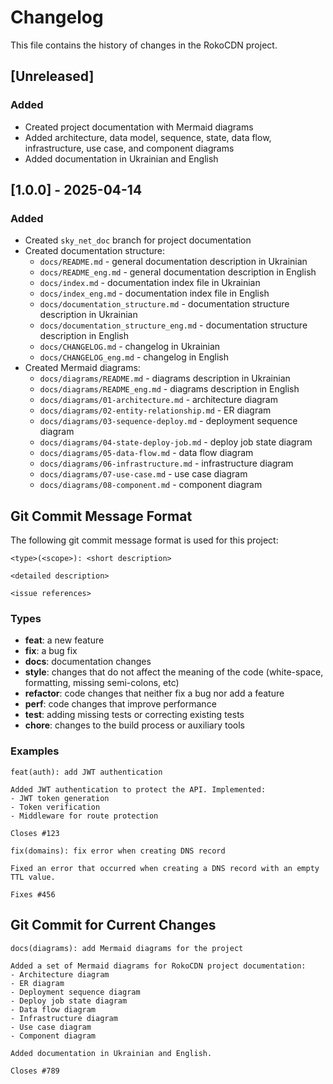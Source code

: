 # Changelog

This file contains the history of changes in the RokoCDN project.

## [Unreleased]

### Added
- Created project documentation with Mermaid diagrams
- Added architecture, data model, sequence, state, data flow, infrastructure, use case, and component diagrams
- Added documentation in Ukrainian and English

## [1.0.0] - 2025-04-14

### Added
- Created `sky_net_doc` branch for project documentation
- Created documentation structure:
  - `docs/README.md` - general documentation description in Ukrainian
  - `docs/README_eng.md` - general documentation description in English
  - `docs/index.md` - documentation index file in Ukrainian
  - `docs/index_eng.md` - documentation index file in English
  - `docs/documentation_structure.md` - documentation structure description in Ukrainian
  - `docs/documentation_structure_eng.md` - documentation structure description in English
  - `docs/CHANGELOG.md` - changelog in Ukrainian
  - `docs/CHANGELOG_eng.md` - changelog in English
- Created Mermaid diagrams:
  - `docs/diagrams/README.md` - diagrams description in Ukrainian
  - `docs/diagrams/README_eng.md` - diagrams description in English
  - `docs/diagrams/01-architecture.md` - architecture diagram
  - `docs/diagrams/02-entity-relationship.md` - ER diagram
  - `docs/diagrams/03-sequence-deploy.md` - deployment sequence diagram
  - `docs/diagrams/04-state-deploy-job.md` - deploy job state diagram
  - `docs/diagrams/05-data-flow.md` - data flow diagram
  - `docs/diagrams/06-infrastructure.md` - infrastructure diagram
  - `docs/diagrams/07-use-case.md` - use case diagram
  - `docs/diagrams/08-component.md` - component diagram

## Git Commit Message Format

The following git commit message format is used for this project:

```
<type>(<scope>): <short description>

<detailed description>

<issue references>
```

### Types

- **feat**: a new feature
- **fix**: a bug fix
- **docs**: documentation changes
- **style**: changes that do not affect the meaning of the code (white-space, formatting, missing semi-colons, etc)
- **refactor**: code changes that neither fix a bug nor add a feature
- **perf**: code changes that improve performance
- **test**: adding missing tests or correcting existing tests
- **chore**: changes to the build process or auxiliary tools

### Examples

```
feat(auth): add JWT authentication

Added JWT authentication to protect the API. Implemented:
- JWT token generation
- Token verification
- Middleware for route protection

Closes #123
```

```
fix(domains): fix error when creating DNS record

Fixed an error that occurred when creating a DNS record with an empty TTL value.

Fixes #456
```

## Git Commit for Current Changes

```
docs(diagrams): add Mermaid diagrams for the project

Added a set of Mermaid diagrams for RokoCDN project documentation:
- Architecture diagram
- ER diagram
- Deployment sequence diagram
- Deploy job state diagram
- Data flow diagram
- Infrastructure diagram
- Use case diagram
- Component diagram

Added documentation in Ukrainian and English.

Closes #789